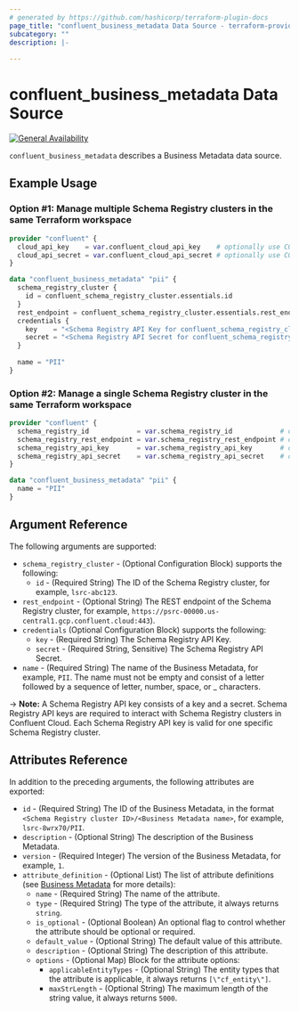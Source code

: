 ```yaml
---
# generated by https://github.com/hashicorp/terraform-plugin-docs
page_title: "confluent_business_metadata Data Source - terraform-provider-confluent"
subcategory: ""
description: |-
   
---
```


# confluent_business_metadata Data Source

[![General Availability](https://img.shields.io/badge/Lifecycle%20Stage-General%20Availability-%2345c6e8)](https://docs.confluent.io/cloud/current/api.html#section/Versioning/API-Lifecycle-Policy)

`confluent_business_metadata` describes a Business Metadata data source.

## Example Usage

### Option #1: Manage multiple Schema Registry clusters in the same Terraform workspace

```terraform
provider "confluent" {
  cloud_api_key    = var.confluent_cloud_api_key    # optionally use CONFLUENT_CLOUD_API_KEY env var
  cloud_api_secret = var.confluent_cloud_api_secret # optionally use CONFLUENT_CLOUD_API_SECRET env var
}

data "confluent_business_metadata" "pii" {
  schema_registry_cluster {
    id = confluent_schema_registry_cluster.essentials.id
  }
  rest_endpoint = confluent_schema_registry_cluster.essentials.rest_endpoint
  credentials {
    key    = "<Schema Registry API Key for confluent_schema_registry_cluster.essentials>"
    secret = "<Schema Registry API Secret for confluent_schema_registry_cluster.essentials>"
  }
  
  name = "PII"
}
```

### Option #2: Manage a single Schema Registry cluster in the same Terraform workspace

```terraform
provider "confluent" {
  schema_registry_id            = var.schema_registry_id            # optionally use SCHEMA_REGISTRY_ID env var
  schema_registry_rest_endpoint = var.schema_registry_rest_endpoint # optionally use SCHEMA_REGISTRY_REST_ENDPOINT env var
  schema_registry_api_key       = var.schema_registry_api_key       # optionally use SCHEMA_REGISTRY_API_KEY env var
  schema_registry_api_secret    = var.schema_registry_api_secret    # optionally use SCHEMA_REGISTRY_API_SECRET env var
}

data "confluent_business_metadata" "pii" {
  name = "PII"
}
```

<!-- schema generated by tfplugindocs -->
## Argument Reference

The following arguments are supported:

- `schema_registry_cluster` - (Optional Configuration Block) supports the following:
    - `id` - (Required String) The ID of the Schema Registry cluster, for example, `lsrc-abc123`.
- `rest_endpoint` - (Optional String) The REST endpoint of the Schema Registry cluster, for example, `https://psrc-00000.us-central1.gcp.confluent.cloud:443`).
- `credentials` (Optional Configuration Block) supports the following:
    - `key` - (Required String) The Schema Registry API Key.
    - `secret` - (Required String, Sensitive) The Schema Registry API Secret.
- `name` - (Required String) The name of the Business Metadata, for example, `PII`. The name must not be empty and consist of a letter followed by a sequence of letter, number, space, or _ characters.

-> **Note:** A Schema Registry API key consists of a key and a secret. Schema Registry API keys are required to interact with Schema Registry clusters in Confluent Cloud. Each Schema Registry API key is valid for one specific Schema Registry cluster.

## Attributes Reference

In addition to the preceding arguments, the following attributes are exported:

- `id` - (Required String) The ID of the Business Metadata, in the format `<Schema Registry cluster ID>/<Business Metadata name>`, for example, `lsrc-8wrx70/PII`.
- `description` - (Optional String) The description of the Business Metadata.
- `version` - (Required Integer) The version of the Business Metadata, for example, `1`.
- `attribute_definition` - (Optional List) The list of attribute definitions (see [Business Metadata](https://docs.confluent.io/cloud/current/stream-governance/stream-catalog.html#business-metadata-for-schemas) for more details):
  - `name` - (Required String) The name of the attribute.
  - `type` - (Required String) The type of the attribute, it always returns `string`.
  - `is_optional` - (Optional Boolean) An optional flag to control whether the attribute should be optional or required.
  - `default_value` - (Optional String) The default value of this attribute.
  - `description` - (Optional String) The description of this attribute.
  - `options` - (Optional Map) Block for the attribute options:
      - `applicableEntityTypes` - (Optional String) The entity types that the attribute is applicable, it always returns `[\"cf_entity\"]`.
      - `maxStrLength` - (Optional String) The maximum length of the string value, it always returns `5000`.
